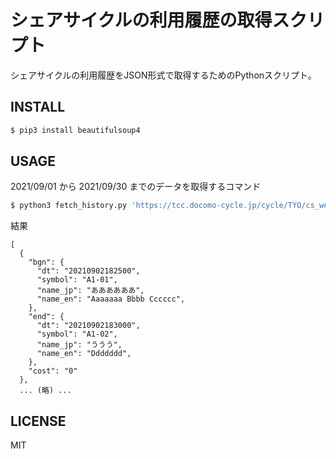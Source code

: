 # シェアサイクルの利用履歴の取得スクリプト

シェアサイクルの利用履歴をJSON形式で取得するためのPythonスクリプト。

## INSTALL

```sh
$ pip3 install beautifulsoup4
```

## USAGE

2021/09/01 から 2021/09/30 までのデータを取得するコマンド

```sh
$ python3 fetch_history.py 'https://tcc.docomo-cycle.jp/cycle/TYO/cs_web_main.php' member_id password 2021 9
```

結果

```
[
  {
    "bgn": {
      "dt": "20210902182500",
      "symbol": "A1-01",
      "name_jp": "ああああああ",
      "name_en": "Aaaaaaa Bbbb Cccccc",
    },
    "end": {
      "dt": "20210902183000",
      "symbol": "A1-02",
      "name_jp": "ううう",
      "name_en": "Ddddddd",
    },
    "cost": "0"
  },
  ... (略) ...
```

## LICENSE

MIT

